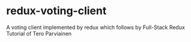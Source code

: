 # redux-voting-client
A voting client implemented by redux which follows by Full-Stack Redux Tutorial of Tero Parviainen

